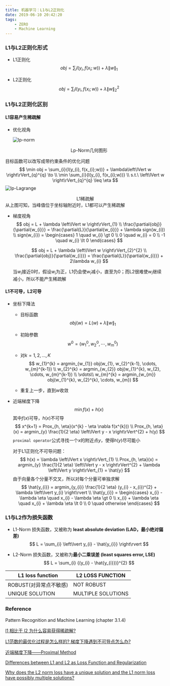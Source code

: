 ```yaml
---
title: 机器学习：L1与L2正则化
date: 2019-06-10 20:42:20
tags:
	- ZERO
	- Machine Learning
---
```


### L1与L2正则化形式

- L1正则化
  $$
  obj = \sum_{i}{l(y_{i},f(x_{i};w))} + \lambda\left\lVert w \right\rVert_{1}
  $$

- L2正则化
  $$
  obj = \sum_{i}{l(y_{i}, f(x_{i};w))} + \lambda\left\lVert w \right\rVert_{2}^{2}
  $$

<!--more-->

### L1与L2正则化区别

#### L1容易产生稀疏解

- 优化视角

  ![lp-norm](https://github.com/trierbo/blog-source/raw/master/pics/ml/lp-norm.png)

  <center>Lp-Norm几何图形</center>
目标函数可以改写成带约束条件的优化问题
  $$
  \min obj = \sum_{i}{l(y_{i}, f(x_{i};w))} + \lambda\left\lVert w \right\rVert_{q}^{q} \to \\
  \min \sum_{i}{l(y_{i}, f(x_{i};w))} \\
  s.t.\ \left\lVert w \right\rVert_{q}^{q} \leq \eta
  $$
  ![lp-Lagrange](https://github.com/trierbo/blog-source/raw/master/pics/ml/lp-Lagrange.png)
  
<center>L1稀疏解</center>
  从上图可知，当峰值位于坐标轴附近时，L1都可以产生稀疏解

- 梯度视角
  $$
  obj = L + \lambda \left\lVert w \right\rVert_{1} \\
  \frac{\partial{obj}}{\partial{w_{i}}} = \frac{\partial{L}}{\partial{w_{i}}} + \lambda sign(w_{i}) \\
  sign(w_{i}) = \begin{cases}
  1 \quad w_{i} \gt 0 \\
  0 \quad w_{i} = 0 \\
  -1 \quad w_{i} \lt 0
  \end{cases}
  $$

  $$
  obj = L + \lambda \left\lVert w \right\rVert_{2}^{2} \\
  \frac{\partial{obj}}{\partial{w_{i}}} = \frac{\partial{L}}{\partial{w_{i}}} + 2\lambda w_{i}
  $$

  当$w_{i}$接近0时，假设$w_{i}$为正，L1仍会使$w_{i}$减小，直至为0；而L2很难使$w_{i}$继续减小，所以不能产生稀疏解 

#### L1不可导，L2可导

- 坐标下降法

  - 目标函数
    $$
    obj(w) = L(w) + \lambda \left\lVert w \right\rVert_{1}
    $$
    
  - 初始参数
    $$
    w^{0} = (w_{1}^{0}, w_{2}^{0}, \cdots, w_{m}^{0})
    $$

  - 对$k=1,2,...,K$
    $$
    w_{1}^{k} = argmin_{w_{1}} obj(w_{1}, w_{2}^{k-1}, \cdots, w_{m}^{k-1}) \\
    w_{2}^{k} = argmin_{w_{2}} obj(w_{1}^{k}, w_{2}, \cdots, w_{m}^{k-1}) \\
    \vdots\\
    w_{m}^{k} = argmin_{w_{m}} obj(w_{1}^{k}, w_{2}^{k}, \cdots, w_{m})
    $$

  - 重复上一步，直到$w$收敛

- 近端梯度下降
  $$
  \min f(x) + h(x)
  $$
  其中$f(x)$可导，$h(x)$不可导
  $$
  x^{k+1} = Prox_{h, \eta}(x^{k} - \eta \nabla f(x^{k})) \\
  Prox_{h, \eta}(x) = argmin_{y} \frac{1}{2 \eta} \left\lVert y - x \right\rVert^{2} + h(y)
  $$
  `proximal operator`公式寻找一个$x$的附近点$y$，使得$h(y)$尽可能小

  对于L1正则化不可导问题：
  $$
  h(x) = \lambda \left\lVert x \right\rVert_{1} \\
  Prox_{h, \eta}(x) = argmin_{y} \frac{1}{2 \eta} \left\lVert y - x \right\rVert^{2} + \lambda \left\lVert y \right\rVert_{1} = \hat{y}
  $$
  由于向量各个分量不交叉，所以对每个分量可单独求解
  $$
  \hat{y_{i}} = argmin_{y_{i}} \frac{1}{2 \eta} (y_{i} - x_{i})^{2} + \lambda \left\lvert y_{i} \right\rvert \\
  \hat{y_{i}} = \begin{cases}
  x_{i} - \lambda \eta \quad x_{i} - \lambda \eta \gt 0 \\
  x_{i} + \lambda \eta \quad x_{i} + \lambda \eta \lt 0 \\
  0 \quad otherwise
  \end{cases}
  $$

### L1与L2作为损失函数

- L1-Norm 损失函数，又被称为 **least absolute deviation (LAD，最小绝对偏差)**
  $$
  L = \sum_{i} \left\lvert y_{i} - \hat{y_{i}} \right\rvert
  $$

- L2-Norm 损失函数，又被称为**最小二乘误差 (least squares error, LSE)**
  $$
  L = \sum_{i} {(y_{i} - \hat{y_{i}})}^{2}
  $$

| L1 loss function       | L2 LOSS FUNCTION   |
| ---------------------- | ------------------ |
| ROBUST(对异常点不敏感) | NOT ROBUST         |
| UNIQUE SOLUTION        | MULTIPLE SOLUTIONS |

### Reference

Pattern Recognition and Machine Learning (chapter 3.1.4)

[l1 相比于 l2 为什么容易获得稀疏解?](https://www.zhihu.com/question/37096933)

[L1范数的最优化过程是怎么样的? 梯度下降遇到不可导点怎么办?](https://www.zhihu.com/question/38426074)

[近端梯度下降——Proximal Method](http://roachsinai.github.io/2016/08/03/1Proximal_Method/#proximal-gradient-method)

[Differences between L1 and L2 as Loss Function and Regularization](https://link.zhihu.com/?target=http%3A//www.chioka.in/differences-between-l1-and-l2-as-loss-function-and-regularization/)

[Why does the L2 norm loss have a unique solution and the L1 norm loss have possibly multiple solutions?](https://stats.stackexchange.com/questions/363144/why-does-the-l2-norm-loss-have-a-unique-solution-and-the-l1-norm-loss-have-possi)